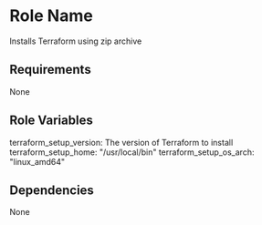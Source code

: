 Role Name
=========

Installs Terraform using zip archive

Requirements
------------

None

Role Variables
--------------

terraform_setup_version: The version of Terraform to install
terraform_setup_home: "/usr/local/bin"
terraform_setup_os_arch: "linux_amd64"

Dependencies
------------

None
